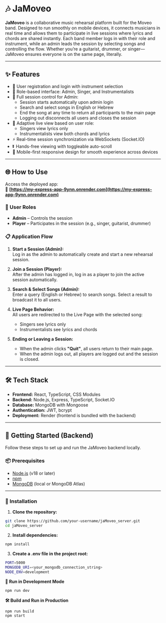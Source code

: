 # 🎶 JaMoveo

**JaMoveo** is a collaborative music rehearsal platform built for the Moveo band. Designed to run smoothly on mobile devices, it connects musicians in real time and allows them to participate in live sessions where lyrics and chords are shared instantly. Each band member logs in with their role and instrument, while an admin leads the session by selecting songs and controlling the flow. Whether you’re a guitarist, drummer, or singer—JaMoveo ensures everyone is on the same page, literally.

---

## ✨ Features

- 🔐 User registration and login with instrument selection  
- 👥 Role-based interface: Admin, Singer, and Instrumentalists  
- 🧭 Full session control for Admin:
  - Session starts automatically upon admin login
  - Search and select songs in English or Hebrew
  - End the song at any time to return all participants to the main page
  - Logging out disconnects all users and closes the session  
- 🎼 Adaptive live view based on user role:
  - Singers view lyrics only
  - Instrumentalists view both chords and lyrics  
- ⚡ Real-time session synchronization via WebSockets (Socket.IO)  
- ⏬ Hands-free viewing with toggleable auto-scroll  
- 📱 Mobile-first responsive design for smooth experience across devices

---

## 🌐 How to Use

Access the deployed app:  
🔗 **[https://my-express-app-9ynn.onrender.com](https://my-express-app-9ynn.onrender.com)**

### 👤 User Roles

- **Admin** – Controls the session  
- **Player** – Participates in the session (e.g., singer, guitarist, drummer)

### 📋 Application Flow

1. **Start a Session (Admin):**  
   Log in as the admin to automatically create and start a new rehearsal session.

2. **Join a Session (Player):**  
   After the admin has logged in, log in as a player to join the active session automatically.

3. **Search & Select Songs (Admin):**  
   Enter a query (English or Hebrew) to search songs. Select a result to broadcast it to all users.

4. **Live Page Behavior:**  
   All users are redirected to the Live Page with the selected song:
   - Singers see lyrics only  
   - Instrumentalists see lyrics and chords

5. **Ending or Leaving a Session:**  
   - When the admin clicks **"Quit"**, all users return to their main page.  
   - When the admin logs out, all players are logged out and the session is closed.

---

## 🛠️ Tech Stack

- **Frontend:** React, TypeScript, CSS Modules  
- **Backend:** Node.js, Express, TypeScript, Socket.IO  
- **Database:** MongoDB with Mongoose  
- **Authentication:** JWT, bcrypt  
- **Deployment:** Render (frontend is bundled with the backend)

---

## 🚀 Getting Started (Backend)

Follow these steps to set up and run the JaMoveo backend locally.

### 📦 Prerequisites

- [Node.js](https://nodejs.org/) (v18 or later)  
- [npm](https://www.npmjs.com/)  
- [MongoDB](https://www.mongodb.com/) (local or MongoDB Atlas)

---



### 📁 Installation

1. **Clone the repository:**

```bash
git clone https://github.com/your-username/jaMoveo_server.git
cd jaMoveo_server
```
2. **Install dependencies:**

```bash
npm install
```
3. **Create a .env file in the project root:**

```bash
PORT=5000
MONGODB_URI=<your_mongodb_connection_string>
NODE_ENV=development
```

**🧪 Run in Development Mode**
```bash
npm run dev
```

**🛠️ Build and Run in Production**
```bash
npm run build
npm start
```
